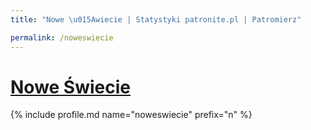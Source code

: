 ```yaml
---
title: "Nowe \u015Awiecie | Statystyki patronite.pl | Patromierz"

permalink: /noweswiecie
---
```


# [Nowe Świecie](https://patronite.pl/noweswiecie)

{% include profile.md name="noweswiecie" prefix="n" %}
